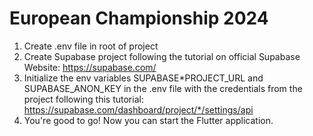# European Championship 2024

1. Create .env file in root of project
2. Create Supabase project following the tutorial on official Supabase Website: https://supabase.com/
3. Initialize the env variables SUPABASE*PROJECT_URL and SUPABASE_ANON_KEY in the .env file with the credentials from the project following this tutorial: https://supabase.com/dashboard/project/*/settings/api
4. You're good to go! Now you can start the Flutter application.
